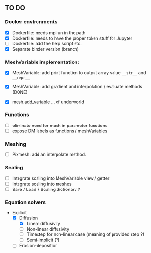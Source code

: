 ## TO DO

### Docker environments

 - [x] Dockerfile:  needs mpirun in the path
 - [x] Dockerfile:  needs to have the proper token stuff for Jupyter
 - [ ] Dockerfile:  add the help script etc.
 - [x] Separate binder version (branch)

### MeshVariable implementation:

 - [x] MeshVariable: add print function to output array value `__str__` and `__repr__`
 - [x] MeshVariable: add gradient and interpolation / evaluate methods (DONE)
 - [x] mesh.add_variable ... cf underworld


### Functions

 - [ ] eliminate need for mesh in parameter functions
 - [ ] expose DM labels as functions / meshVariables

### Meshing

 - [ ] Pixmesh: add an interpolate method.

### Scaling

  - [ ] Integrate scaling into MeshVariable view / getter
  - [ ] Integrate scaling into meshes
  - [ ] Save / Load ? Scaling dictionary ?

### Equation solvers

  - Explicit
    - [x] Diffusion
      - [x] Linear diffusivity
      - [ ] Non-linear diffusivity
      - [ ] Timestep for non-linear case (meaning of provided step ?)
      - [ ] Semi-implicit (?)

    - [ ] Erosion-deposition
